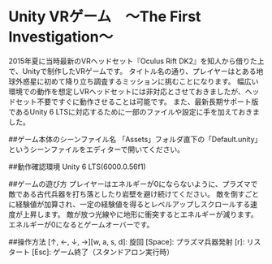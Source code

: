 # Unity VRゲーム　～The First Investigation～

2015年夏に当時最新のVRヘッドセット『Oculus Rift DK2』を知人から借りた上で、Unityで制作したVRゲームです。
タイトル名の通り、プレイヤーはとある地球外惑星に初めて降り立ち調査するミッションに挑むことになります。
幅広い環境での動作を想定しVRヘッドセットには非対応とさせておきましたが、ヘッドセット不要ですぐに動作させることは可能です。
また、最新長期サポート版であるUnity 6 LTSに対応するために一部のファイルや設定に手を加えておきました。

##ゲーム本体のシーンファイル名
「Assets」フォルダ直下の「Default.unity」というシーンファイルをエディターで開いてください。

##動作確認環境
Unity 6 LTS(6000.0.56f1)

##ゲームの遊び方
プレイヤーはエネルギーが0にならないように、プラズマで敵である古代兵器を打ち落としたり岩壁を避け続けてください。
敵を倒すごとに経験値が加算され、一定の経験値を得るとレベルアップしスクロールする速度が上昇します。
敵が放つ光線やに地形に衝突するとエネルギーが減ります。
エネルギーが0になるとゲームオーバーです。

##操作方法
[↑, ←, ↓, →][w, a, s, d]: 旋回
[Space]: プラズマ兵器発射
[r]: リスタート
[Esc]: ゲーム終了（スタンドアロン実行時）
